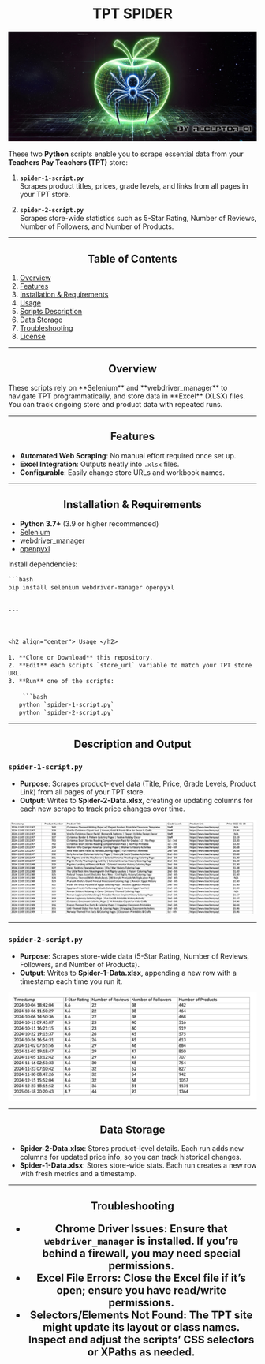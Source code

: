 <h1 align="center"> TPT SPIDER </h1>

![alt text](<TPT-spider-Cover IMAGE.jpg>)

These two **Python** scripts enable you to scrape essential data from your **Teachers Pay Teachers (TPT)** store:

1. **`spider-1-script.py`**  
   Scrapes product titles, prices, grade levels, and links from all pages in your TPT store.

2. **`spider-2-script.py`**  
   Scrapes store-wide statistics such as 5-Star Rating, Number of Reviews, Number of Followers, and Number of Products.

---



<h2 align="center"> Table of Contents </h2>

1. [Overview](#overview)  
2. [Features](#features)  
3. [Installation & Requirements](#installation--requirements)  
4. [Usage](#usage)  
5. [Scripts Description](#scripts-description)  
6. [Data Storage](#data-storage)  
7. [Troubleshooting](#troubleshooting)  
8. [License](#license)  



---


<h2 align="center"> Overview </h2>
These scripts rely on **Selenium** and **webdriver_manager** to navigate TPT programmatically, and store data in **Excel** (XLSX) files. You can track ongoing store and product data with repeated runs.


---


<h2 align="center"> Features </h2>

- **Automated Web Scraping**: No manual effort required once set up.  
- **Excel Integration**: Outputs neatly into `.xlsx` files.  
- **Configurable**: Easily change store URLs and workbook names.  



---


<h2 align="center"> Installation & Requirements </h2>

- **Python 3.7+** (3.9 or higher recommended)  
- [Selenium](https://pypi.org/project/selenium/)  
- [webdriver_manager](https://pypi.org/project/webdriver-manager/)  
- [openpyxl](https://pypi.org/project/openpyxl/)

Install dependencies:

    ```bash
    pip install selenium webdriver-manager openpyxl
```

---



<h2 align="center"> Usage </h2>

1. **Clone or Download** this repository.
2. **Edit** each scripts `store_url` variable to match your TPT store URL.
3. **Run** one of the scripts:

    ```bash
   python `spider-1-script.py`
   python `spider-2-script.py`
   ```


--- 



<h2 align="center"> Description and Output </h2>

### `spider-1-script.py`
- **Purpose**: Scrapes product-level data (Title, Price, Grade Levels, Product Link) from all pages of your TPT store.  
- **Output**: Writes to **Spider-2-Data.xlsx**, creating or updating columns for each new scrape to track price changes over time.

![alt text](Spider-1-Output.png)



---



### `spider-2-script.py`
- **Purpose**: Scrapes store-wide data (5-Star Rating, Number of Reviews, Followers, and Number of Products).  
- **Output**: Writes to **Spider-1-Data.xlsx**, appending a new row with a timestamp each time you run it.

![alt text](Spider-2-Output.png)



---



<h2 align="center"> Data Storage </h2>

- **Spider-2-Data.xlsx**: Stores product-level details. Each run adds new columns for updated price info, so you can track historical changes.  
- **Spider-1-Data.xlsx**: Stores store-wide stats. Each run creates a new row with fresh metrics and a timestamp.



---



<h2 align="center"> Troubleshooting

- **Chrome Driver Issues**: Ensure that `webdriver_manager` is installed. If you’re behind a firewall, you may need special permissions.  
- **Excel File Errors**: Close the Excel file if it’s open; ensure you have read/write permissions.  
- **Selectors/Elements Not Found**: The TPT site might update its layout or class names. Inspect and adjust the scripts’ CSS selectors or XPaths as needed.


